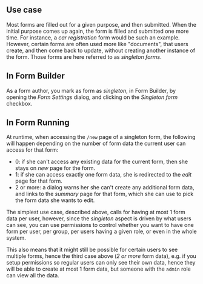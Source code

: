 ## Use case

Most forms are filled out for a given purpose, and then submitted. When the initial purpose comes up again, the form is filled and submitted one more time. For instance, a *car registration* form would be such an example. However, certain forms are often used more like "documents", that users create, and then come back to update, without creating another instance of the form. Those forms are here referred to as *singleton forms*.

## In Form Builder

As a form author, you mark as form as *singleton*, in Form Builder, by opening the *Form Settings* dialog, and clicking on the *Singleton form* checkbox.

## In Form Running

At runtime, when accessing the `/new` page of a singleton form, the following will happen depending on the number of form data the current user can access for that form:

- 0: if she can't access any existing data for the current form, then she stays on *new* page for the form.
- 1: if she can access exactly one form data, she is redirected to the *edit* page for that form.
- 2 or more: a dialog warns her she can't create any additional form data, and links to the *summary* page for that form, which she can use to pick the form data she wants to edit.

The simplest use case, described above, calls for having at most 1 form data per user, however, since the *singleton* aspect is driven by what users can see, you can use permissions to control whether you want to have one form per user, per group, per users having a given role, or even in the whole system.

This also means that it might still be possible for certain users to see multiple forms, hence the third case above (*2 or more* form data), e.g. if you setup permissions so regular users can only see their own data, hence they will be able to create at most 1 form data, but someone with the `admin` role can view all the data.
